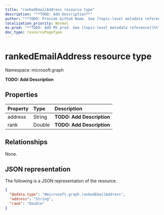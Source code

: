 ```yaml
---
title: "rankedEmailAddress resource type"
description: "**TODO: Add Description**"
author: "**TODO: Provide Github Name. See [topic-level metadata reference](https://msgo.azurewebsites.net/add/document/guidelines/metadata.html#topic-level-metadata)**"
localization_priority: Normal
ms.prod: "**TODO: Add MS prod. See [topic-level metadata reference](https://msgo.azurewebsites.net/add/document/guidelines/metadata.html#topic-level-metadata)**"
doc_type: resourcePageType
---
```


# rankedEmailAddress resource type

Namespace: microsoft.graph



**TODO: Add Description**

## Properties
|Property|Type|Description|
|:---|:---|:---|
|address|String|**TODO: Add Description**|
|rank|Double|**TODO: Add Description**|

## Relationships
None.

## JSON representation
The following is a JSON representation of the resource.
<!-- {
  "blockType": "resource",
  "@odata.type": "microsoft.graph.rankedEmailAddress"
}
-->
``` json
{
  "@odata.type": "#microsoft.graph.rankedEmailAddress",
  "address": "String",
  "rank": "Double"
}
```

